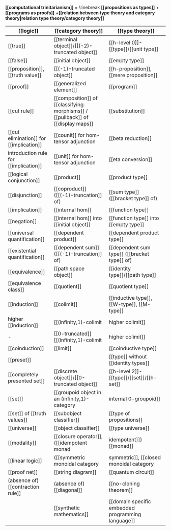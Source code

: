 
**[[computational trinitarianism]]** = 
\linebreak
**[[propositions as types]]**
+**[[programs as proofs]]**
+**[[relation between type theory and category theory|relation type theory/category theory]]**


| [[logic]] | [[category theory]] | [[type theory]] |
|-----------|---------------------|-----------------|
| [[true]]  | [[terminal object]]/[[(-2)-truncated object]] | [[h-level 0]]-[[type]]/[[unit type]] | 
| [[false]] | [[initial object]] | [[empty type]] |
| [[proposition]], [[truth value]] | [[(-1)-truncated object]] | [[h-proposition]], [[mere proposition]] |
| [[proof]] | [[generalized element]] | [[program]] |
| [[cut rule]] | [[composition]] of [[classifying morphisms]] / [[pullback]] of [[display maps]] | [[substitution]] |
| [[cut elimination]] for [[implication]] | [[counit]] for hom-tensor adjunction | [[beta reduction]] |
| introduction rule for [[implication]] | [[unit]] for hom-tensor adjunction | [[eta conversion]] |
| [[logical conjunction]] | [[product]] | [[product type]] |
| [[disjunction]] | [[coproduct]] ([[(-1)-truncation]] of) | [[sum type]] ([[bracket type]] of) |
| [[implication]] | [[internal hom]] | [[function type]] |
| [[negation]] |   [[internal hom]] into [[initial object]] | [[function type]] into [[empty type]] |
| [[universal quantification]] | [[dependent product]] | [[dependent product type]] |     
| [[existential quantification]] | [[dependent sum]] ([[(-1)-truncation]] of) | [[dependent sum type]] ([[bracket type]] of) |
| [[equivalence]] | [[path space object]] | [[identity type]]/[[path type]] |
| [[equivalence class]] | [[quotient]] | [[quotient type]] |
| [[induction]] | [[colimit]] | [[inductive type]], [[W-type]], [[M-type]] |
| higher [[induction]] |  [[(infinity,1)-colimit|higher colimit]] | [[higher inductive type]] |
| - |  [[0-truncated]] [[(infinity,1)-colimit|higher colimit]] | [[quotient inductive type]] |
| [[coinduction]] | [[limit]] | [[coinductive type]] |
| [[preset]] | | [[type]] without [[identity types]] |
| [[completely presented set]] | [[discrete object]]/[[0-truncated object]]    | [[h-level 2]]-[[type]]/[[set]]/[[h-set]] |
| [[set]] | [[groupoid object in an (infinity,1)-category|internal 0-groupoid]] | [[Bishop set]]/[[setoid]] with its [[pseudo-equivalence relation]] an actual [[equivalence relation]] |
| [[set]] of [[truth values]] | [[subobject classifier]] | [[type of propositions]] |
| [[universe]] | [[object classifier]] | [[type universe]] |
| [[modality]] | [[closure operator]], ([[idempotent monad|idempotent]]) [[monad]] | [[modal type theory]], [[monad (in computer science)]] |
| [[linear logic]] | ([[symmetric monoidal category|symmetric]], [[closed monoidal category|closed]]) [[monoidal category]] | [[linear type theory]]/[[quantum computation]] |
| [[proof net]] | [[string diagram]] | [[quantum circuit]] |
| (absence of) [[contraction rule]] | (absence of) [[diagonal]] | [[no-cloning theorem]] |
| |  [[synthetic mathematics]]  |  [[domain specific embedded programming language]] |